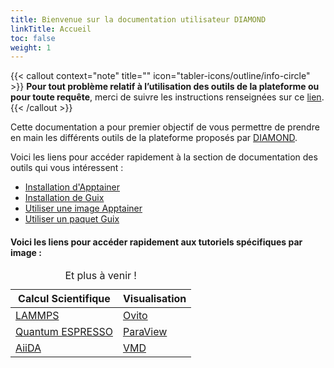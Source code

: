 ```yaml
---
title: Bienvenue sur la documentation utilisateur DIAMOND
linkTitle: Accueil
toc: false
weight: 1
---
```


{{< callout context="note" title="" icon="tabler-icons/outline/info-circle" >}}
**Pour tout problème relatif à l’utilisation des outils de la plateforme ou pour toute requête**, merci de suivre les instructions renseignées sur ce [lien](/documentation/use/ask-help/).
{{< /callout >}}

Cette documentation a pour premier objectif de vous permettre de prendre en main les différents outils de la plateforme proposés par [DIAMOND](/about/diamond/).

Voici les liens pour accéder rapidement à la section de documentation des outils qui vous intéressent :

- [Installation d'Apptainer](/documentation/install/install-apptainer/)
- [Installation de Guix](/documentation/install/install-guix/)
- [Utiliser une image Apptainer](/documentation/use/apptainer-image/)
- [Utiliser un paquet Guix](/documentation/use/guix-package/)

#### Voici les liens pour accéder rapidement aux tutoriels spécifiques par image :

<table>
    <caption>
        Et plus à venir !
    </caption>
    <thead>
        <tr>
            <th class="table-cell-left" scope="col">Calcul Scientifique</th>
            <th scope="col">Visualisation</th>
        </tr>
    </thead>
    <tbody>
        <tr>
            <td class="table-cell-left"><a href="/documentation/by-container/lammps/"><i class="icon-lammps"></i>LAMMPS</a></td>
            <td><a href="/documentation/by-container/ovito/"><i class="icon-ovito"></i>Ovito</a></td>
        </tr>
        <tr>
            <td class="table-cell-left"><a href="/documentation/by-container/quantum-espresso/"><i class="icon-quantum-espresso"></i>Quantum ESPRESSO</a></td>
            <td><a href="/documentation/by-container/paraview/"><i class="icon-paraview"></i>ParaView</a></td>
        </tr>
        <tr>
            <td class="table-cell-left"><a href="/documentation/by-container/aiida/"><i class="icon-aiida"></i>AiiDA</td>
            <td><a href="/documentation/by-container/vmd/"><i class="icon-vmd"></i>VMD</a></td>
        </tr>
    </tbody>
</table>

